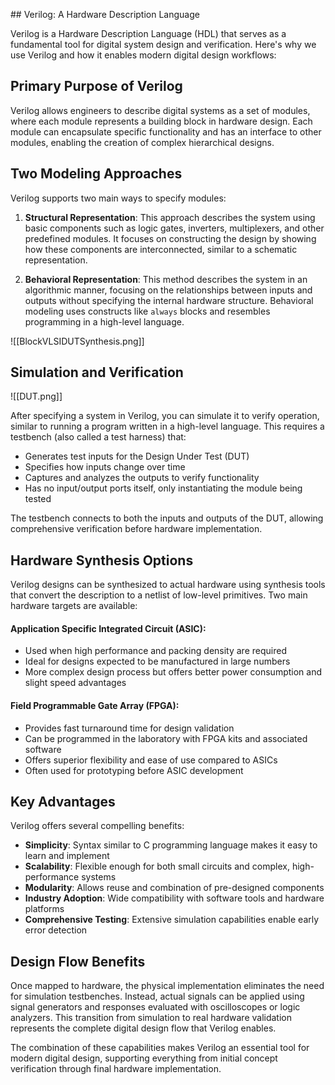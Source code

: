 [](VLSI%20Design%20Styles.md)[](VLSI%20Design%20Styles.md)[](VLSI%20Design%20Styles.md)[](VLSI%20Design%20Styles.md)[](VLSI%20Design%20Styles.md)[](VLSI%20Design%20Styles.md)[](VLSI%20Design%20Styles.md)[](VLSI%20Design%20Styles.md)[](VLSI%20Design%20Styles.md)[](VLSI%20Design%20Styles.md)[](VLSI%20Design%20Styles.md)[](VLSI%20Design%20Styles.md)[](VLSI%20Design%20Styles.md)[](VLSI%20Design%20Styles.md)[](VLSI%20Design%20Styles.md)[](VLSI%20Design%20Styles.md)[](VLSI%20Design%20Styles.md)[](VLSI%20Design%20Styles.md)[](VLSI%20Design%20Styles.md)[](VLSI%20Design%20Styles.md)[](VLSI%20Design%20Styles.md)[](VLSI%20Design%20Styles.md)[](VLSI%20Design%20Styles.md)[](VLSI%20Design%20Styles.md)[](VLSI%20Design%20Styles.md)[](VLSI%20Design%20Styles.md)[](VLSI%20Design%20Styles.md)[](VLSI%20Design%20Styles.md)[](VLSI%20Design%20Styles.md)[](VLSI%20Design%20Styles.md)[](VLSI%20Design%20Styles.md)[](VLSI%20Design%20Styles.md)[](VLSI%20Design%20Styles.md)[](VLSI%20Design%20Styles.md)[](VLSI%20Design%20Styles.md)[](VLSI%20Design%20Styles.md)[](VLSI%20Design%20Styles.md)[](VLSI%20Design%20Styles.md)[](VLSI%20Design%20Styles.md)[](VLSI%20Design%20Styles.md)[](VLSI%20Design%20Styles.md)[](VLSI%20Design%20Styles.md)[](VLSI%20Design%20Styles.md)[](VLSI%20Design%20Styles.md)[](VLSI%20Design%20Styles.md)[](VLSI%20Design%20Styles.md)[](VLSI%20Design%20Styles.md)[](VLSI%20Design%20Styles.md)[](VLSI%20Design%20Styles.md)[](VLSI%20Design%20Styles.md)[](VLSI%20Design%20Styles.md)[](VLSI%20Design%20Styles.md)[](VLSI%20Design%20Styles.md)[](VLSI%20Design%20Styles.md)[](VLSI%20Design%20Styles.md)[](VLSI%20Design%20Styles.md)[](VLSI%20Design%20Styles.md)[](VLSI%20Design%20Styles.md)[](VLSI%20Design%20Styles.md)[](VLSI%20Design%20Styles.md)[](VLSI%20Design%20Styles.md)[](VLSI%20Design%20Styles.md)[](VLSI%20Design%20Styles.md)[](VLSI%20Design%20Styles.md)[](VLSI%20Design%20Styles.md)[](VLSI%20Design%20Styles.md)[](VLSI%20Design%20Styles.md)[](VLSI%20Design%20Styles.md)[](VLSI%20Design%20Styles.md)[](VLSI%20Design%20Styles.md)[](VLSI%20Design%20Styles.md)[](VLSI%20Design%20Styles.md)[](VLSI%20Design%20Styles.md)[](VLSI%20Design%20Styles.md)[](VLSI%20Design%20Styles.md)[](VLSI%20Design%20Styles.md)[](VLSI%20Design%20Styles.md)[](VLSI%20Design%20Styles.md)[](VLSI%20Design%20Styles.md)[](VLSI%20Design%20Styles.md)[](VLSI%20Design%20Styles.md)[](VLSI%20Design%20Styles.md)[](VLSI%20Design%20Styles.md)[](VLSI%20Design%20Styles.md)[](VLSI%20Design%20Styles.md)[](VLSI%20Design%20Styles.md)[](VLSI%20Design%20Styles.md)[](VLSI%20Design%20Styles.md)[](VLSI%20Design%20Styles.md)[](VLSI%20Design%20Styles.md)[](VLSI%20Design%20Styles.md)[](VLSI%20Design%20Styles.md)[](VLSI%20Design%20Styles.md)[](VLSI%20Design%20Styles.md)[](VLSI%20Design%20Styles.md)[](VLSI%20Design%20Styles.md)## Verilog: A Hardware Description Language

Verilog is a Hardware Description Language (HDL) that serves as a fundamental tool for digital system design and verification. Here's why we use Verilog and how it enables modern digital design workflows:

## Primary Purpose of Verilog

Verilog allows engineers to describe digital systems as a set of modules, where each module represents a building block in hardware design. Each module can encapsulate specific functionality and has an interface to other modules, enabling the creation of complex hierarchical designs.

## Two Modeling Approaches

Verilog supports two main ways to specify modules:

1. **Structural Representation**: This approach describes the system using basic components such as logic gates, inverters, multiplexers, and other predefined modules. It focuses on constructing the design by showing how these components are interconnected, similar to a schematic representation.

2. **Behavioral Representation**: This method describes the system in an algorithmic manner, focusing on the relationships between inputs and outputs without specifying the internal hardware structure. Behavioral modeling uses constructs like `always` blocks and resembles programming in a high-level language.

![[BlockVLSIDUTSynthesis.png]]
## Simulation and Verification

![[DUT.png]]

After specifying a system in Verilog, you can simulate it to verify operation, similar to running a program written in a high-level language. This requires a testbench (also called a test harness) that:

- Generates test inputs for the Design Under Test (DUT)
- Specifies how inputs change over time
- Captures and analyzes the outputs to verify functionality
- Has no input/output ports itself, only instantiating the module being tested

The testbench connects to both the inputs and outputs of the DUT, allowing comprehensive verification before hardware implementation.

## Hardware Synthesis Options

Verilog designs can be synthesized to actual hardware using synthesis tools that convert the description to a netlist of low-level primitives. Two main hardware targets are available:

#### Application Specific Integrated Circuit (ASIC):

- Used when high performance and packing density are required
- Ideal for designs expected to be manufactured in large numbers
- More complex design process but offers better power consumption and slight speed advantages

#### Field Programmable Gate Array (FPGA):

- Provides fast turnaround time for design validation
- Can be programmed in the laboratory with FPGA kits and associated software
- Offers superior flexibility and ease of use compared to ASICs
- Often used for prototyping before ASIC development

## Key Advantages

Verilog offers several compelling benefits:

- **Simplicity**: Syntax similar to C programming language makes it easy to learn and implement
- **Scalability**: Flexible enough for both small circuits and complex, high-performance systems
- **Modularity**: Allows reuse and combination of pre-designed components
- **Industry Adoption**: Wide compatibility with software tools and hardware platforms
- **Comprehensive Testing**: Extensive simulation capabilities enable early error detection

## Design Flow Benefits

Once mapped to hardware, the physical implementation eliminates the need for simulation testbenches. Instead, actual signals can be applied using signal generators and responses evaluated with oscilloscopes or logic analyzers. This transition from simulation to real hardware validation represents the complete digital design flow that Verilog enables.

The combination of these capabilities makes Verilog an essential tool for modern digital design, supporting everything from initial concept verification through final hardware implementation.